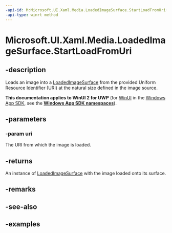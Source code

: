```yaml
---
-api-id: M:Microsoft.UI.Xaml.Media.LoadedImageSurface.StartLoadFromUri(Windows.Foundation.Uri)
-api-type: winrt method
---
```


<!-- Method syntax.
public LoadedImageSurface LoadedImageSurface.StartLoadFromUri(Uri uri)
-->

# Microsoft.UI.Xaml.Media.LoadedImageSurface.StartLoadFromUri


## -description

Loads an image into a [LoadedImageSurface](loadedimagesurface.md) from the provided Uniform Resource Identifier (URI) at the natural size defined in the image source.

**This documentation applies to WinUI 2 for UWP** (for [WinUI](/windows/apps/winui/winui3/) in the [Windows App SDK](/windows/apps/windows-app-sdk/), see the **[Windows App SDK namespaces](/windows/windows-app-sdk/api/winrt/)**).

## -parameters

### -param uri

The URI from which the image is loaded.

## -returns

An instance of [LoadedImageSurface](loadedimagesurface.md) with the image loaded onto its surface.

## -remarks

## -see-also

## -examples

